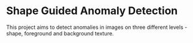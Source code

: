 # Shape Guided Anomaly Detection
This project aims to detect anomalies in images on three different levels - shape, foreground and background texture.
